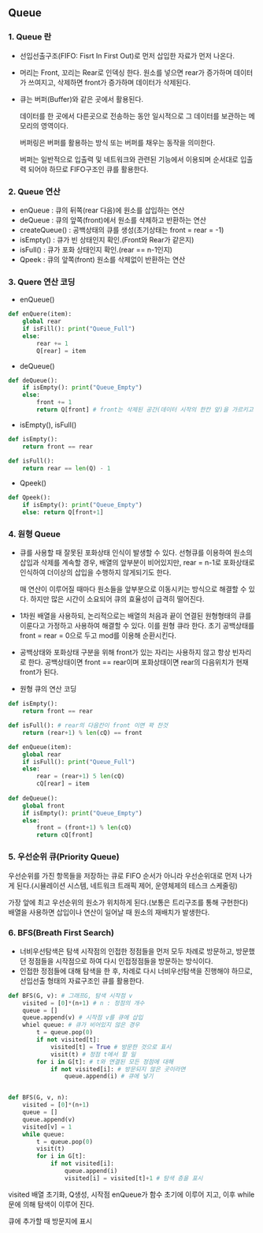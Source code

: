 ## Queue

### 1. Queue 란

- 선입선출구조(FIFO: Fisrt In First Out)로 먼저 삽입한 자료가 먼저 나온다.
- 머리는 Front, 꼬리는 Rear로 인덱싱 한다. 원소를 넣으면 rear가 증가하며 데이터가 쓰여지고, 삭제하면 front가 증가하며 데이터가 삭제된다.

- 큐는 버퍼(Buffer)와 같은 곳에서 활용된다.

  데이터를 한 곳에서 다른곳으로 전송하는 동안 일시적으로 그 데이터를 보관하는 메모리의 영역이다.

  버퍼링은 버퍼를 활용하는 방식 또는 버퍼를 채우는 동작을 의미한다.

  버퍼는 일반적으로 입출력 및 네트워크와 관련된 기능에서 이용되며 순서대로 입출력 되어야 하므로 FIFO구조인 큐를 활용한다.



### 2. Queue 연산

- enQueue : 큐의 뒤쪽(rear 다음)에 원소를 삽입하는 연산
- deQueue : 큐의 앞쪽(front)에서 원소를 삭제하고 반환하는 연산
- createQueue() : 공백상태의 큐를 생성(초기상태는 front = rear = -1)
- isEmpty() : 큐가 빈 상태인지 확인.(Front와 Rear가 같은지)
- isFull() : 큐가 포화 상태인지 확인.(rear == n-1인지)
- Qpeek : 큐의 앞쪽(front) 원소를 삭제없이 반환하는 연산



### 3. Quere 연산 코딩

- enQueue()

```python
def enQuere(item):
    global rear
    if isFill(): print("Queue_Full")
    else:
        rear += 1
        Q[rear] = item
```

- deQueue()

```python
def deQueue():
    if isEmpty(): print("Queue_Empty")
    else:
        front += 1
        return Q[front] # front는 삭제된 공간(데이터 시작의 한칸 앞)을 가르키고 있음에 주의
```

- isEmpty(), isFull()

```python
def isEmpty():
    return front == rear

def isFull():
    return rear == len(Q) - 1
```

- Qpeek()

```python
def Qpeek():
    if isEmpty(): print("Queue_Empty")
    else: return Q[front+1]
```



### 4. 원형 Queue

- 큐를 사용할 때 잘못된 포화상태 인식이 발생할 수 있다. 선형큐를 이용하여 원소의 삽입과 삭제를 계속할 경우, 배열의 앞부분이 비어있지만, rear = n-1로 포화상태로 인식하여 더이상의 삽입을 수행하지 않게되기도 한다.

  매 연산이 이루어질 때마다 원소들을 앞부분으로 이동시키는 방식으로 해결할 수 있다. 하지만 많은 시간이 소요되어 큐의 효율성이 급격히 떨어진다.



-  1차원 배열을 사용하되, 논리적으로는 배열의 처음과 끝이 연결된 원형형태의 큐를 이룬다고 가정하고 사용하여 해결할 수 있다. 이를 원형 큐라 한다. 초기 공백상태를 front = rear = 0으로 두고 mod를 이용해 순환시킨다.
- 공백상태와 포화상태 구분을 위해 front가 있는 자리는 사용하지 않고 항상 빈자리로 한다. 공백상태이면 front == rear이며 포화상태이면 rear의 다음위치가 현재 front가 된다.

- 원형 큐의 연산 코딩

```python
def isEmpty():
    return front == rear

def isFull(): # rear의 다음칸이 front 이면 꽉 찬것
    return (rear+1) % len(cQ) == front

def enQueue(item):
    global rear
    if isFull(): print("Queue_Full")
    else:
        rear = (rear+1) 5 len(cQ)
        cQ[rear] = item
        
def deQueue():
    global front
    if isEmpty(): print("Queue_Empty")
    else:
        front = (front+1) % len(cQ)
        return cQ[front]
```



### 5. 우선순위 큐(Priority Queue)

우선순위를 가진 항목들을 저장하는 큐로 FIFO 순서가 아니라 우선순위대로 먼저 나가게 된다.(시뮬레이션 시스템, 네트워크 트래픽 제어, 운영체제의 테스크 스케줄링)

가장 앞에 최고 우선순위의 원소가 위치하게 된다.(보통은 트리구조를 통해 구현한다) 배열을 사용하면 삽입이나 연산이 일어날 때 원소의 재배치가 발생한다.









### 6. BFS(Breath First Search)

- 너비우선탐색은 탐색 시작점의 인접한 정점들을 먼저 모두 차례로 방문하고, 방문했던 정점들을 시작점으로 하여 다시 인접정점들을 방문하는 방식이다.
- 인접한 정점들에 대해 탐색을 한 후, 차례로 다시 너비우선탐색을 진행해야 하므로, 선입선출 형태의 자료구조인 큐를 활용한다.



```python
def BFS(G, v): # 그래프G, 탐색 시작점 v
    visited = [0]*(n+1) # n : 정점의 개수
    queue = []
    queue.append(v) # 시작점 v를 큐에 삽입
    whiel queue: # 큐가 비어있지 않은 경우
        t = queue.pop(0)
        if not visited[t]:
            visited[t] = True # 방문한 것으로 표시
            visit(t) # 정점 t에서 할 일
        for i in G[t]: # t와 연결된 모든 정점에 대해
            if not visited[i]: # 방문되지 않은 곳이라면
                queue.append(i) # 큐에 넣기


def BFS(G, v, n):
    visited = [0]*(n+1)
    queue = []
    queue.append(v)
    visited[v] = 1
    while queue:
        t = queue.pop(0)
        visit(t)
        for i in G[t]:
            if not visited[i]:
                queue.append(i)
                visited[i] = visited[t]+1 # 탐색 층을 표시
```

visited 배열 초기화, Q생성, 시작점 enQueue가 함수 초기에 이루어 지고, 이후 while문에 의해 탐색이 이루어 진다.





큐에 추가할 때 방문지에 표시

